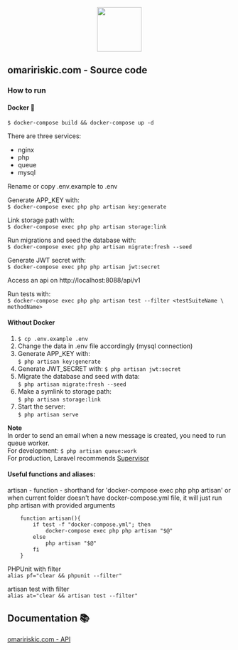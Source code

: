 <p align="center">
    <img src="https://user-images.githubusercontent.com/17277467/98308292-fab43880-1fc7-11eb-8c7a-73fef45e36ef.png" width="100">
</p>

## omaririskic.com - Source code

### How to run

#### Docker 🐬
```$ docker-compose build && docker-compose up -d```  

There are three services:
- nginx
- php
- queue
- mysql  


Rename or copy .env.example to .env

Generate APP_KEY with:   
```$ docker-compose exec php php artisan key:generate```

Link storage path with:  
```$ docker-compose exec php php artisan storage:link```

Run migrations and seed the database with:  
```$ docker-compose exec php php artisan migrate:fresh --seed```  

Generate JWT secret with:  
```$ docker-compose exec php php artisan jwt:secret```

Access an api on http://localhost:8088/api/v1  

Run tests with:   
```$ docker-compose exec php php artisan test --filter <testSuiteName \ methodName>```

#### Without Docker
1. ```$ cp .env.example .env```
2. Change the data in .env file accordingly (mysql connection) 
3. Generate APP_KEY with:  
```$ php artisan key:generate```
4. Generate JWT_SECRET with: 
```$ php artisan jwt:secret```
4. Migrate the database and seed with data:  
```$ php artisan migrate:fresh --seed```  
5. Make a symlink to storage path:  
```$ php artisan storage:link```
6. Start the server:  
```$ php artisan serve```

**Note**  
In order to send an email when a new message is created, you need to run queue worker.  
For development: `$ php artisan queue:work`  
For production, Laravel recommends
[Supervisor](https://laravel.com/docs/8.x/queues#supervisor-configuration)    
 

#### Useful functions and aliases: 

artisan - function - shorthand for 'docker-compose exec php php artisan' or  
when current folder doesn't have docker-compose.yml file, it will just run php artisan with provided arguments  
```$xslt
    function artisan(){
        if test -f "docker-compose.yml"; then
            docker-compose exec php php artisan "$@"
        else
            php artisan "$@"
        fi
    }
```
PHPUnit with filter  
``alias pf="clear && phpunit --filter"``
  
artisan test with filter  
``alias at="clear && artisan test --filter"``


## Documentation 📚

[omaririskic.com - API](https://documenter.getpostman.com/view/6089658/TVYQ3Ere#64651b17-3546-4d25-bc15-4136e47bc814)